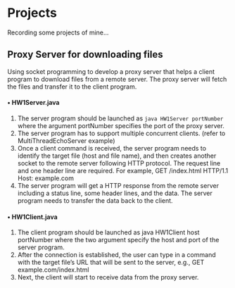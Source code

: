 # Projects
Recording some projects of mine...

## Proxy Server for downloading files
  Using socket programming to develop a proxy server that helps a client program to download files from a remote server. The proxy server will fetch the files and transfer it to the client program.

#### • HW1Server.java
1. The server program should be launched as
```java HW1Server portNumber```
where the argument portNumber specifies the port of the proxy server.
2. The server program has to support multiple concurrent clients.
(refer to MultiThreadEchoServer example)
3. Once a client command is received, the server program needs to
identify the target file (host and file name), and then creates another
socket to the remote server following HTTP protocol. The request
line and one header line are required. For example,
GET /index.html HTTP/1.1
Host: example.com
4. The server program will get a HTTP response from the remote server
including a status line, some header lines, and the data. The server
program needs to transfer the data back to the client.

#### • HW1Client.java
1. The client program should be launched as
java HW1Client host portNumber
where the two argument specify the host and port of the server
program.
2. After the connection is established, the user can type in a command
with the target file’s URL that will be sent to the server, e.g.,
GET example.com/index.html
3. Next, the client will start to receive data from the proxy server.
